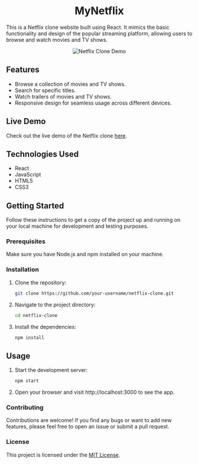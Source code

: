 # <div align="center">MyNetflix</div>

This is a Netflix clone website built using React. It mimics the basic functionality and design of the popular streaming platform, allowing users to browse and watch movies and TV shows.

<p align="center">
  <img src="Gif.gif" alt="Netflix Clone Demo">
</p>

## Features

- Browse a collection of movies and TV shows.
- Search for specific titles.
- Watch trailers of movies and TV shows.
- Responsive design for seamless usage across different devices.

## Live Demo

Check out the live demo of the Netflix clone [here](https://example.com).

## Technologies Used

- React
- JavaScript
- HTML5
- CSS3

## Getting Started

Follow these instructions to get a copy of the project up and running on your local machine for development and testing purposes.

### Prerequisites

Make sure you have Node.js and npm installed on your machine.

### Installation

1. Clone the repository:

   ```bash
   git clone https://github.com/your-username/netflix-clone.git
   
2. Navigate to the project directory:

   ```bash
   cd netflix-clone

3. Install the dependencies:

   ```bash
   npm install
   
## Usage

1. Start the development server:
   
   ```bash
   npm start

2. Open your browser and visit http://localhost:3000 to see the app.


### Contributing

Contributions are welcome! If you find any bugs or want to add new features, 
please feel free to open an issue or submit a pull request.


### License
This project is licensed under the [MIT License](https://example.com).
